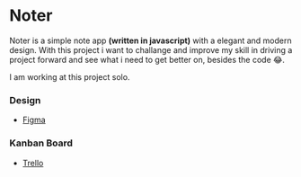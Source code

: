 # Noter

Noter is a simple note app **(written in javascript)** with a elegant and modern design. 
With this project i want to challange and improve my skill in driving a project forward and see what i need to get better on, besides the code 😂. 

I am working at this project solo.

### Design
- <a href="https://www.figma.com/file/mmmsPvsAeYG1ueQpfvsLEn/Noter?node-id=0%3A1">Figma</a>

### Kanban Board
- <a hreF="https://trello.com/b/aivRJFQP/noter">Trello</a>